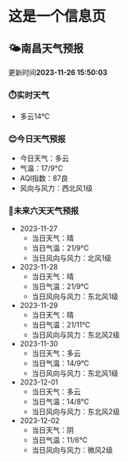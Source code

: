 # 这是一个信息页 
## 🌤️**南昌**天气预报
更新时间**2023-11-26 15:50:03**
### ⏱️实时天气
- 多云14℃
### 😊今日天气预报
- 今日天气：多云
- 气温：17/9℃
- AQI指数：87良
- 风向与风力：西北风1级
### 🤩未来六天天气预报
- 2023-11-27
  - 当日天气：晴
  - 当日气温：21/9℃
  - 当日风向与风力：北风1级
- 2023-11-28
  - 当日天气：晴
  - 当日气温：21/9℃
  - 当日风向与风力：东北风1级
- 2023-11-29
  - 当日天气：晴
  - 当日气温：21/11℃
  - 当日风向与风力：东北风2级
- 2023-11-30
  - 当日天气：多云
  - 当日气温：14/9℃
  - 当日风向与风力：东北风1级
- 2023-12-01
  - 当日天气：多云
  - 当日气温：14/8℃
  - 当日风向与风力：东北风2级
- 2023-12-02
  - 当日天气：阴
  - 当日气温：11/6℃
  - 当日风向与风力：微风2级

